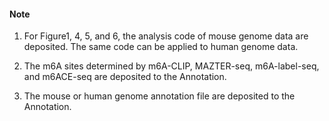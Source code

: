 #### Note

1. For Figure1, 4, 5, and 6, the analysis code of mouse genome data are deposited. The same code can be applied to human genome data.

2. The m6A sites determined by m6A-CLIP, MAZTER-seq, m6A-label-seq, and m6ACE-seq are deposited to the Annotation.
3. The  mouse or human genome annotation file are deposited to the Annotation.



